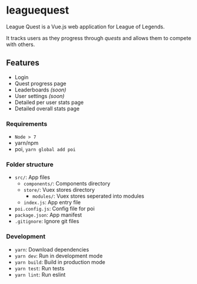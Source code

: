 # leaguequest

League Quest is a Vue.js web application for League of Legends. 

It tracks users as they progress through *quests* and allows them to compete with others.

## Features

- Login
- Quest progress page
- Leaderboards *(soon)*
- User settings *(soon)*
- Detailed per user stats page
- Detailed overall stats page

### Requirements

- `Node > 7`
- yarn/npm
- poi, `yarn global add poi`

### Folder structure

- `src/`: App files
  - `components/`: Components directory
  - `store/`: Vuex stores directory
    - `modules/`: Vuex stores seperated into modules
  - `index.js`: App entry file
- `poi.config.js`: Config file for poi
- `package.json`: App manifest
- `.gitignore`: Ignore git files

### Development

- `yarn`: Download dependencies
- `yarn dev`: Run in development mode
- `yarn build`: Build in production mode
- `yarn test`: Run tests
- `yarn lint`: Run eslint
